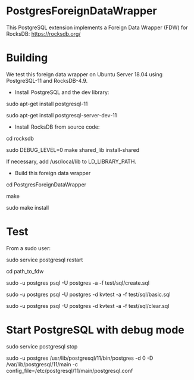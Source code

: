 # PostgresForeignDataWrapper

This PostgreSQL extension implements a Foreign Data Wrapper (FDW) for RocksDB: https://rocksdb.org/

# Building

We test this foreign data wrapper on Ubuntu Server 18.04 using PostgreSQL-11 and RocksDB-4.9.

* Install PostgreSQL and the dev library:

sudo apt-get install postgresql-11

sudo apt-get install postgresql-server-dev-11

* Install RocksDB from source code:

cd rocksdb

sudo DEBUG_LEVEL=0 make shared_lib install-shared

If necessary, add /usr/local/lib to LD_LIBRARY_PATH.

* Build this foreign data wrapper

cd PostgresForeignDataWrapper 

make

sudo make install

# Test

From a sudo user:

sudo service postgresql restart  

cd path_to_fdw

sudo -u postgres psql -U postgres -a -f test/sql/create.sql 

sudo -u postgres psql -U postgres -d kvtest -a -f test/sql/basic.sql 

sudo -u postgres psql -U postgres -d kvtest -a -f test/sql/clear.sql  

# Start PostgreSQL with debug mode

sudo service postgresql stop  

sudo -u postgres /usr/lib/postgresql/11/bin/postgres -d 0 -D /var/lib/postgresql/11/main -c config_file=/etc/postgresql/11/main/postgresql.conf  
